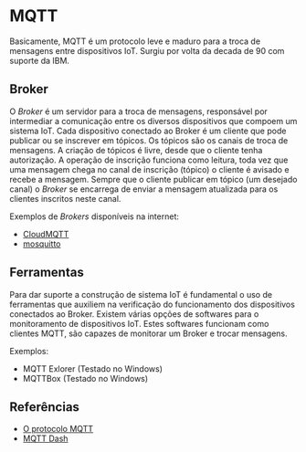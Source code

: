 # MQTT

Basicamente, MQTT é um protocolo leve e maduro para a troca de mensagens entre dispositivos IoT. Surgiu por volta da decada de 90 com suporte da IBM. 

## Broker 

O _Broker_ é um servidor para a troca de mensagens, responsável por intermediar a comunicação entre os diversos dispositivos que compoem um sistema IoT. Cada dispositivo conectado ao Broker é um cliente que pode publicar ou se inscrever em tópicos. Os tópicos são os canais de troca de mensagens. A criação de tópicos é livre, desde que o cliente tenha autorização. A operação de inscrição funciona como leitura, toda vez que uma mensagem chega no canal de inscrição (tópico) o cliente é avisado e recebe a mensagem. Sempre que o cliente publicar em tópico (um desejado canal) o _Broker_ se encarrega de enviar a mensagem atualizada para os clientes inscritos neste canal. 

Exemplos de _Brokers_ disponíveis na internet: 
* [CloudMQTT](https://cloudmqtt.com)
* [mosquitto](https://test.mosquitto.org/)

## Ferramentas 

Para dar suporte a construção de sistema IoT é fundamental o uso de ferramentas que auxiliem na verificação do funcionamento dos dispositivos conectados ao Broker. Existem várias opções de softwares para o monitoramento de dispositivos IoT. Estes softwares funcionam como clientes MQTT, são capazes de monitorar um Broker e trocar mensagens. 

Exemplos:
* MQTT Exlorer (Testado no Windows) 
* MQTTBox (Testado no Windows) 

## Referências 
* [O protocolo MQTT](https://www.gta.ufrj.br/ensino/eel878/redes1-2018-1/trabalhos-vf/mqtt/) 
* [MQTT Dash](https://play.google.com/store/apps/details?id=net.routix.mqttdash)
